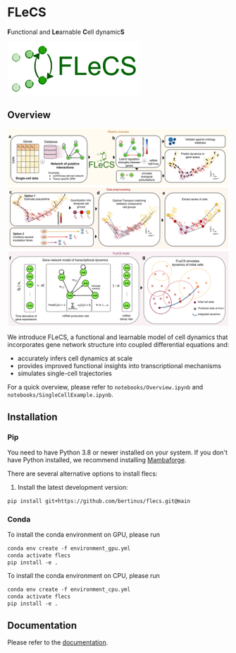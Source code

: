 # FLeCS

**F**unctional and **Le**arnable **C**ell dynamic**S**

<img src="docs/flecs_logo.png" alt="flecs_logo" width="300"/>

## Overview

<img src="docs/figure1.png" alt="figure1" width="800"/>

We introduce FLeCS, a functional and learnable model of cell dynamics that incorporates gene network structure into 
coupled differential equations and: 
- accurately infers cell dynamics at scale
- provides improved functional insights into transcriptional mechanisms
- simulates single-cell trajectories

For a quick overview, please refer to `notebooks/Overview.ipynb` and `notebooks/SingleCellExample.ipynb`. 

## Installation
### Pip
You need to have Python 3.8 or newer installed on your system. If you don't have
Python installed, we recommend installing [Mambaforge](https://github.com/conda-forge/miniforge#mambaforge).

There are several alternative options to install flecs:

<!--
1) Install the latest release of `flecs` from `PyPI <https://pypi.org/project/flecs/>`_:

```bash
pip install flecs
```
-->

1. Install the latest development version:

```bash
pip install git+https://github.com/bertinus/flecs.git@main
```

### Conda

To install the conda environment on GPU, please run
```
conda env create -f environment_gpu.yml
conda activate flecs
pip install -e .
```

To install the conda environment on CPU, please run
```
conda env create -f environment_cpu.yml
conda activate flecs
pip install -e .
```

## Documentation

Please refer to the [documentation][link-docs].


[link-docs]: https://bertinus.github.io/FLeCS/
